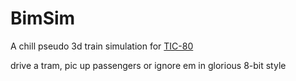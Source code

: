 # BimSim
A chill pseudo 3d train simulation for [TIC-80](https://tic.computer/)

drive a tram, pic up passengers or ignore em in glorious 8-bit style



